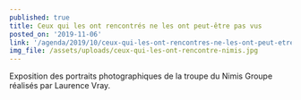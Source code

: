 ```yaml
---
published: true
title: Ceux qui les ont rencontrés ne les ont peut-être pas vus
posted_on: '2019-11-06'
link: '/agenda/2019/10/ceux-qui-les-ont-rencontres-ne-les-ont-peut-etre-pas-vus/'
img_file: /assets/uploads/ceux-qui-les-ont-rencontre-nimis.jpg
---
```

Exposition des portraits photographiques de la troupe du Nimis Groupe réalisés par Laurence Vray.